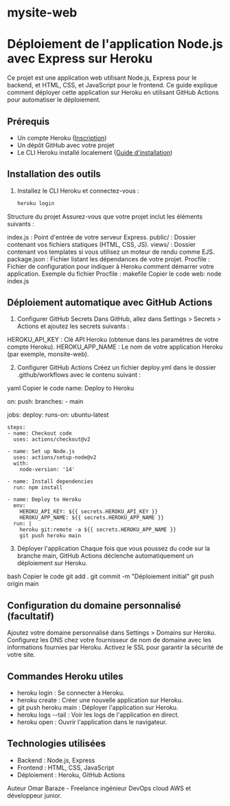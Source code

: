
# mysite-web

# Déploiement de l'application Node.js avec Express sur Heroku

Ce projet est une application web utilisant Node.js, Express pour le backend, et HTML, CSS, et JavaScript pour le frontend. Ce guide explique comment déployer cette application sur Heroku en utilisant GitHub Actions pour automatiser le déploiement.

## Prérequis

- Un compte Heroku ([Inscription](https://signup.heroku.com/))
- Un dépôt GitHub avec votre projet
- Le CLI Heroku installé localement ([Guide d'installation](https://devcenter.heroku.com/articles/heroku-cli))

## Installation des outils

1. Installez le CLI Heroku et connectez-vous :
   ```bash
   heroku login
Structure du projet
Assurez-vous que votre projet inclut les éléments suivants :

index.js : Point d'entrée de votre serveur Express.
public/ : Dossier contenant vos fichiers statiques (HTML, CSS, JS).
views/ : Dossier contenant vos templates si vous utilisez un moteur de rendu comme EJS.
package.json : Fichier listant les dépendances de votre projet.
Procfile : Fichier de configuration pour indiquer à Heroku comment démarrer votre application.
Exemple du fichier Procfile :
makefile
Copier le code
web: node index.js

## Déploiement automatique avec GitHub Actions
1. Configurer GitHub Secrets
Dans GitHub, allez dans Settings > Secrets > Actions et ajoutez les secrets suivants :

HEROKU_API_KEY : Clé API Heroku (obtenue dans les paramètres de votre compte Heroku).
HEROKU_APP_NAME : Le nom de votre application Heroku (par exemple, monsite-web).

2. Configurer GitHub Actions
Créez un fichier deploy.yml dans le dossier .github/workflows avec le contenu suivant :

yaml
Copier le code
name: Deploy to Heroku

on:
  push:
    branches:
      - main

jobs:
  deploy:
    runs-on: ubuntu-latest

    steps:
    - name: Checkout code
      uses: actions/checkout@v2

    - name: Set up Node.js
      uses: actions/setup-node@v2
      with:
        node-version: '14'

    - name: Install dependencies
      run: npm install

    - name: Deploy to Heroku
      env:
        HEROKU_API_KEY: ${{ secrets.HEROKU_API_KEY }}
        HEROKU_APP_NAME: ${{ secrets.HEROKU_APP_NAME }}
      run: |
        heroku git:remote -a ${{ secrets.HEROKU_APP_NAME }}
        git push heroku main


3. Déployer l'application
Chaque fois que vous poussez du code sur la branche main, GitHub Actions déclenche automatiquement un déploiement sur Heroku.

bash
Copier le code
git add .
git commit -m "Déploiement initial"
git push origin main

## Configuration du domaine personnalisé (facultatif)
Ajoutez votre domaine personnalisé dans Settings > Domains sur Heroku.
Configurez les DNS chez votre fournisseur de nom de domaine avec les informations fournies par Heroku.
Activez le SSL pour garantir la sécurité de votre site.

## Commandes Heroku utiles
* heroku login : Se connecter à Heroku.
* heroku create : Créer une nouvelle application sur Heroku.
* git push heroku main : Déployer l'application sur Heroku.
* heroku logs --tail : Voir les logs de l'application en direct.
* heroku open : Ouvrir l'application dans le navigateur.

## Technologies utilisées
* Backend : Node.js, Express
* Frontend : HTML, CSS, JavaScript
* Déploiement : Heroku, GitHub Actions

Auteur
Omar Baraze - Freelance ingénieur DevOps cloud AWS et développeur junior.

